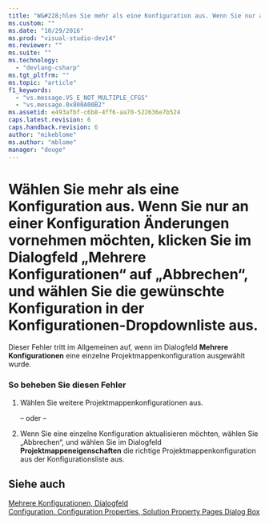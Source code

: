 ```yaml
---
title: "W&#228;hlen Sie mehr als eine Konfiguration aus. Wenn Sie nur an einer Konfiguration &#196;nderungen vornehmen m&#246;chten, klicken Sie im Dialogfeld „Mehrere Konfigurationen“ auf „Abbrechen“, und w&#228;hlen Sie die gew&#252;nschte Konfiguration in der Konfigurationen-Dropdownliste aus. | Microsoft Docs"
ms.custom: ""
ms.date: "10/29/2016"
ms.prod: "visual-studio-dev14"
ms.reviewer: ""
ms.suite: ""
ms.technology: 
  - "devlang-csharp"
ms.tgt_pltfrm: ""
ms.topic: "article"
f1_keywords: 
  - "vs.message.VS_E_NOT_MULTIPLE_CFGS"
  - "vs.message.0x800A00B2"
ms.assetid: e493afbf-c6b8-4ff6-aa70-522636e7b524
caps.latest.revision: 6
caps.handback.revision: 6
author: "mikeblome"
ms.author: "mblome"
manager: "douge"
---
```

# W&#228;hlen Sie mehr als eine Konfiguration aus. Wenn Sie nur an einer Konfiguration &#196;nderungen vornehmen m&#246;chten, klicken Sie im Dialogfeld „Mehrere Konfigurationen“ auf „Abbrechen“, und w&#228;hlen Sie die gew&#252;nschte Konfiguration in der Konfigurationen-Dropdownliste aus.
Dieser Fehler tritt im Allgemeinen auf, wenn im Dialogfeld **Mehrere Konfigurationen** eine einzelne Projektmappenkonfiguration ausgewählt wurde.  
  
### So beheben Sie diesen Fehler  
  
1.  Wählen Sie weitere Projektmappenkonfigurationen aus.  
  
     – oder –  
  
2.  Wenn Sie eine einzelne Konfiguration aktualisieren möchten, wählen Sie „Abbrechen“, und wählen Sie im Dialogfeld **Projektmappeneigenschaften** die richtige Projektmappenkonfiguration aus der Konfigurationsliste aus.  
  
## Siehe auch  
 [Mehrere Konfigurationen, Dialogfeld](http://msdn.microsoft.com/de-de/f3a84a85-903e-4997-8c53-82e8888e21b6)   
 [Configuration, Configuration Properties, Solution Property Pages Dialog Box](http://msdn.microsoft.com/de-de/51d285ef-84a0-4a26-8ae1-c1aae9d81859)